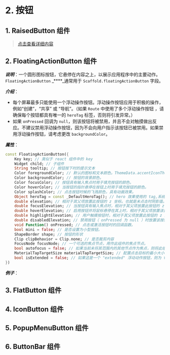 # 2. 按钮

## 1. RaisedButton 组件

> [点击查看详细内容](../../ji-chu-zu-jian/ji-chu-zu-jian.md#7-raisedbutton-zu-jian)

## 2. FloatingActionButton 组件

_**说明**_：一个圆形图标按钮，它悬停在内容之上，以展示应用程序中的主要动作。`FloatingActionButton` _****_通常用于 `Scaffold.floatingActionButton` 字段。

_**介绍**_：

* 每个屏幕最多只能使用一个浮动操作按钮。浮动操作按钮应用于积极的操作，例如“创建”，“共享” 或 “导航”。（如果 `Route` 中使用了多个浮动操作按钮 ，请确保每个按钮都具有唯一的 `heroTag` 标签，否则将引发异常。）
* 如果 `onPressed` 回调为 `null`，则该按钮将被禁用，并且不会对触摸做出反应。不建议禁用浮动操作按钮，因为不会向用户指示该按钮已被禁用。如果禁用浮动操作按钮，请考虑更改 `backgroundColor`。

_**属性**_：

```dart
const FloatingActionButton({
    Key key; // 类似于 react 组件中的 key
    Widget child; // 子组件
    String tooltip; // 按钮按下时的提示文本
    Color foregroundColor; // 默认的图标和文本颜色。ThemeData.accentIconTheme.color 为当前主题的默认值
    Color backgroundColor; // 按钮的背景颜色。
    Color focusColor; // 按钮具有输入焦点时用于填充按钮的颜色。
    Color hoverColor; // 当按钮的指针悬停在按钮上时用于填充按钮的颜色。
    Color splashColor; // 点击按钮时候的飞溅颜色，具有动画效果。
    Object heroTag = const _DefaultHeroTag(); // hero 效果使用的 tag,系统默认会给所有 FAB 使用同一个 tag, 方便做动画效果
    double elevation; // 相对于其父项放置此按钮的 z 坐标。也就是未点击时阴影值。
    double focusElevation; // 当按钮具有输入焦点时，相对于其父项放置此按钮的 z 坐标。也就是阴影值。
    double hoverElevation; // 启用按钮并将鼠标悬停在其上时，相对于其父项放置该按钮的 z 坐标。也就是阴影值。
    double highlightElevation; // 用户触摸按钮时，相对于其父项放置此按钮的 z 坐标。也就是阴影值。
    double disabledElevation; // 禁用按钮（ onPressed 为 null ）时放置该按钮的 z 坐标。也就是阴影值。
    void Function() onPressed; // 点击或激活按钮时的回调函数。
    bool mini = false; // 是否设置为小型按钮。
    ShapeBorder shape; // 按钮的形状 
    Clip clipBehavior = Clip.none; // 是否裁剪内容
    FocusNode focusNode; // 一个可选的焦点节点，用作此组件的焦点节点。
    bool autofocus = false; // 如果当前未将其范围内的其他节点作为焦点，则将此组件选择为初始焦点时为 True。
    MaterialTapTargetSize materialTapTargetSize; // 配置点击目标的最小大小。默认为 ThemeData.materialTapTargetSize。
    bool isExtended = false; // 如果这是一个 "extended" 浮动动作按钮，则为 true。
})
```

_**例子**_：

## 3. FlatButton 组件

## 4. IconButton 组件

## 5. PopupMenuButton 组件

## 6. ButtonBar 组件

